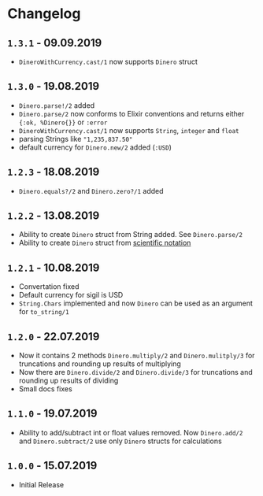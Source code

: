 # Changelog
## `1.3.1` - 09.09.2019
 - `DineroWithCurrency.cast/1` now supports `Dinero` struct
## `1.3.0` - 19.08.2019
 - `Dinero.parse!/2` added
 - `Dinero.parse/2` now conforms to Elixir conventions and returns either `{:ok, %Dinero{}}` or `:error`
 - `DineroWithCurrency.cast/1` now supports `String`, `integer` and `float`
 - parsing Strings like `"1,235,837.50"`
 - default currency for `Dinero.new/2` added (`:USD`)
## `1.2.3` - 18.08.2019
 - `Dinero.equals?/2` and `Dinero.zero?/1` added
## `1.2.2` - 13.08.2019
 - Ability to create `Dinero` struct from String added. See `Dinero.parse/2`
 - Ability to create `Dinero` struct from [scientific notation](https://en.wikipedia.org/wiki/Scientific_notation)
## `1.2.1` - 10.08.2019
 - Convertation fixed
 - Default currency for sigil is USD
 - `String.Chars` implemented and now `Dinero` can be used as an argument for `to_string/1`
## `1.2.0` - 22.07.2019
 - Now it contains 2 methods `Dinero.multiply/2` and `Dinero.mulitply/3` for truncations and rounding up results of multiplying
 - Now there are `Dinero.divide/2` and `Dinero.divide/3` for truncations and rounding up results of dividing
 - Small docs fixes

## `1.1.0` - 19.07.2019
- Ability to add/subtract int or float values removed. Now `Dinero.add/2` and `Dinero.subtract/2` use only `Dinero` structs for calculations

## `1.0.0` - 15.07.2019
- Initial Release
